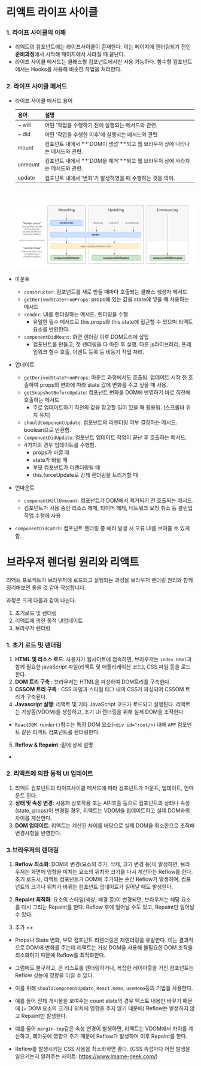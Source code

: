 # 리액트 라이프 사이클
### 1. 라이프 사이클의 이해
- 리액트의 컴포넌트에는 라이프사이클이 존재한다. 이는 페이지에 렌더링되기 전인 **준비과정**에서 시작해 페이지에서 사라질 때 끝난다.
- 라이프 사이클 메서드는 클래스형 컴포넌트에서만 사용 가능하다. 함수형 컴포넌트에서는 Hooks를 사용해 비슷한 작업을 처리한다.

### 2. 라이프 사이클 메서드
- 라이프 사이클 메서드 용어

  | 용어 | 설명 |
  |------|------|
  | ~ will | 어떤 '작업을 수행하기 전에 실행되는 메서드와 관련. |
  | ~ did | 어떤 '작업을 수행한 이후'에 실행되는 메서드와 관련. |
  | mount | 컴포넌트 내에서 **'DOM이 생성'**되고 웹 브라우저 상에 나타나는 메서드와 관련. |
  | unmount | 컴포넌트 내에서 **'DOM을 제거'**되고 웹 브라우저 상에 사라지는 메서드와 관련. |
  | update | 컴포넌트 내에서 '변화'가 발생하였을 때 수행하는 것을 의미. |

  <br/>
  <br/>

  <img src="./리액트라이프사이클.png"/>

- 마운트
  - `constructor`: 컴포넌트를 새로 만들 때마다 호출되는 클래스 생성자 메서드
  - `getDerivedStateFromProps`: props에 있는 값을 state에 넣을 때 사용하는 메서드
  - `render`: UI를 렌더링하는 메서드. 렌더링을 수행
    - 유일한 필수 메서드로 this.props와 this.state에 접근할 수 있으며 리액트 요소를 반환한다. 
  - `componentDidMount`: 화면 렌더링 이후 DOM트리에 삽입
    - 컴포넌트를 만들고, 첫 렌더링을 다 마친 후 실행. 다른 js라이브러리, 프레임워크 함수 호출, 이벤트 등록 등 비동기 작업 처리.
- 업데이트
  - `getDerivedStateFromProps`: 마운트 과정에서도 호출됨. 업데이트 시작 전 호출하여 props의 변화에 따라 state 값에 변화를 주고 싶을 때 사용.
  - `getSnapshotBeforeUpdate`: 컴포넌트 변화를 DOM에 반영하기 바로 직전에 호출하는 메서드
    - 주로 업데이트하기 직전의 값을 참고할 일이 있을 때 활용됨. (스크롤바 위치 유지)
  - `shouldComponentUpdate`: 컴포넌트의 리렌더링 여부 결정하는 메서드. boolean으로 반환함.
  - `componentDidUpdate`: 컴포넌트 업데이트 작업이 끝난 후 호출하는 메서드.
  - 4가지의 경우 업데이트를 수행함.
    - props가 바뀔 때
    - state가 바뀔 때
    - 부모 컴포넌트가 리렌더링될 때
    - this.forceUpdate로 강제 렌더링을 트리거할 때   
- 언마운트
  - `componentWillUnmount`: 컴포넌트가 DOM에서 제거되기 전 호출되는 메서드.
  - 컴포넌트가 사용 중인 리소스 해제, 타이머 해제, 네트워크 요청 취소 등 클린업 작업 수행에 사용
- `componentDidCatch`: 컴포넌트 렌더링 중 에러 발생 시 오류 UI를 보여줄 수 있게 함. 


# 브라우저 렌더링 원리와 리액트
리액트 프로젝트가 브라우저에 로드되고 실행되는 과정을 브라우저 렌더링 원리와 함께 정리해보면 좋을 것 같아 작성합니다.

과정은 크게 다음과 같이 나뉜다.
1. 초기로드 및 렌더링
2. 리액트에 의한 동적 UI업데이트
3. 브라우저 렌더링

### 1. 초기 로드 및 렌더링
1. **HTML 및 리소스 로드**: 사용자가 웹사이트에 접속하면, 브라우저는 `index.html`과 함께 필요한 javaScript 파일(리액트 및 애플리케이션 코드), CSS 파일 등을 로드한다.
2. **DOM 트리 구축** : 브라우저는 HTML을 파싱하여 DOM트리를 구축한다.
3. **CSSOM 트리 구축** : CSS 파일과 스타일 태그 내의 CSS가 파싱되어 CSSOM 트리가 구축된다.
4. **Javascript 실행**: 리액트 및 기타 JavaScript 코드가 로드되고 실행된다. 리액트는 가상돔(VDOM)을 생성하고, 초기 UI 렌더링을 위해 실제 DOM을 조작한다.
  - `ReactDOM.render()`함수는 특정 DOM 요소(`<div id="root/>`) 내에 `APP` 컴포넌트 같은 리액트 컴포넌트를 렌더링한다.
5. **Reflow & Repaint** :밑에 상세 설명
  - 
### 2. 리액트에 의한 동적 UI 업데이트
1. 리액트 컴포넌트의 라이프사이클 메서드에 따라 컴포넌트가 마운트, 업데이트, 언마운트 된다.
2. **상태 및 속성 변경**: 사용자 상호작용  또는 API호출 등으로 컴포넌트의 상태나 속성 (state, props)이 변경될 경우, 리액트는 VDOM을 업데이트하고 실제 DOM과의 차이를 계산한다.
3. **DOM 업데이트**: 리액트는 계산된 차이를 바탕으로 실제 DOM을 최소한으로 조작해 변경사항을 반영한다.

### 3.브라우저의 렌더링
1. **Reflow 최소화**: DOM의 변경(요소의 추가, 삭제, 크기 변경 등)이 발생하면, 브라우저는 화면에 영향을 미치는 요소의 위치와 크기를 다시 계산하는 Reflow를 한다. 초기 로드시, 리액트 컴포넌트가 DOM에 추가되는 순간 Reflow가 발생하며, 컴포넌트의 크기나 위치가 바뀌는 컴포넌트 업데이트가 일어날 때도 발생한다.

2. **Repaint 최적화**: 요소의 스타일(색상, 배경 등)이 변경되면, 브라우저는 해당 요소를 다시 그리는 Repaint를 한다. Reflow 후에 일어날 수도 있고, Repaint만 일어날 수 있다.


3. 추가 ++
- Props나 State 변화, 부모 컴포넌트 리렌더링은 재렌더링을 유발한다. 이는 결과적으로 DOM에 변화를 주는데 리액트는 가상 DOM을 사용해 불필요한 DOM 조작을 최소화하기 때문에 Reflow를 최적화한다.
- 그럼에도 불구하고, 큰 리스트를 렌더링하거나, 복잡한 레이아웃을 가진 컴포넌트는 Reflow 성능에 영향을 미칠 수 있다. 

- 이를 위해 `shouldComponentUpdate`, `React.memo`, `useMemo`등의 기법을 사용한다.
- 예를 들어 전체 개시물을 보여주는 count state의 경우 텍스트 내용만 바꾸기 때문에 (= DOM 요소의 크기나 위치에 영향을 주지 않기 때문에) Reflow는 발생하지 않고 Repaint만 발생한다.
- 예를 들어 `margin-top`같은 속성 변경이 발생하면, 리액트는  VDOM에서 차이를 계산하고, 레아웃에 영향으 주기 때문에 Reflow가 발생하며 이후 Repaint를 한다.
- Reflow를 발생시키는 CSS 사용을 최소화하면 좋다. (CSS 속성마다 어떤 발생을 일으키는지 알려주는 사이트: https://www.lmame-geek.com/)